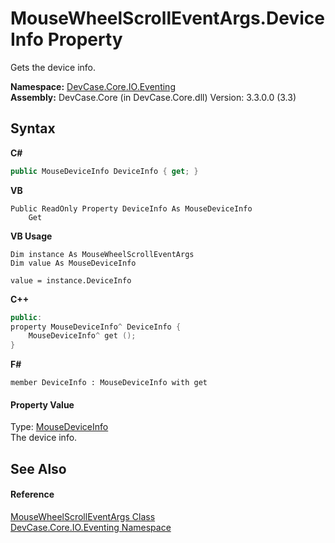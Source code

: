 # MouseWheelScrollEventArgs.DeviceInfo Property 
 

Gets the device info.

**Namespace:**&nbsp;<a href="N_DevCase_Core_IO_Eventing">DevCase.Core.IO.Eventing</a><br />**Assembly:**&nbsp;DevCase.Core (in DevCase.Core.dll) Version: 3.3.0.0 (3.3)

## Syntax

**C#**<br />
``` C#
public MouseDeviceInfo DeviceInfo { get; }
```

**VB**<br />
``` VB
Public ReadOnly Property DeviceInfo As MouseDeviceInfo
	Get
```

**VB Usage**<br />
``` VB Usage
Dim instance As MouseWheelScrollEventArgs
Dim value As MouseDeviceInfo

value = instance.DeviceInfo

```

**C++**<br />
``` C++
public:
property MouseDeviceInfo^ DeviceInfo {
	MouseDeviceInfo^ get ();
}
```

**F#**<br />
``` F#
member DeviceInfo : MouseDeviceInfo with get

```


#### Property Value
Type: <a href="T_DevCase_Core_IO_MouseDeviceInfo">MouseDeviceInfo</a><br />The device info.

## See Also


#### Reference
<a href="T_DevCase_Core_IO_Eventing_MouseWheelScrollEventArgs">MouseWheelScrollEventArgs Class</a><br /><a href="N_DevCase_Core_IO_Eventing">DevCase.Core.IO.Eventing Namespace</a><br />